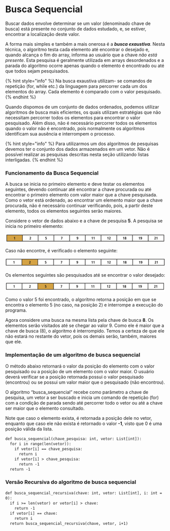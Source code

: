# Busca Sequencial

Buscar dados envolve determinar se um valor \(denominado chave de busca\) está presente no conjunto de dados estudado, e, se estiver, encontrar a localização deste valor.

A forma mais simples e também a mais onerosa é a _**busca exaustiva**_. Nesta técnica, o algoritmo testa cada elemento até encontrar o desejado e, quando alcança o fim do array, informa ao usuário que a chave _não está presente_. Esta pesquisa é geralmente utilizada em arrays desordenados e a parada do algoritmo ocorre apenas quando o elemento é encontrado ou até que todos sejam pesquisados.

{% hint style="info" %}
Na busca exaustiva utilizam- se comandos de repetição \(for, while etc.\) da linguagem para percorrer cada um dos elementos do array. Cada elemento é comparado com o valor pesquisado.
{% endhint %}

Quando dispomos de um conjunto de dados ordenados, podemos utilizar algoritmos de busca mais eficientes, os quais utilizam estratégias que não necessitam percorrer todos os elementos para encontrar o valor pesquisado. Além disso, não é necessário percorrer todos os elementos quando o valor não é encontrado, pois normalmente os algoritmos identificam sua ausência e interrompem o processo.

{% hint style="info" %}
Para utilizarmos um dos algoritmos de pesquisas devemos ter o conjunto dos dados armazenados em um vetor. Não é possível realizar as pesquisas descritas nesta seção utilizando listas interligadas.
{% endhint %}

### Funcionamento da Busca Sequencial

A busca se inicia no primeiro elemento e deve testar os elementos seguintes, devendo continuar até encontrar a chave procurada ou até encontrar o primeiro elemento com valor maior que a chave pesquisada. Como o vetor está ordenado, ao encontrar um elemento maior que a chave procurada, não é necessário continuar verificando, pois, a partir deste elemento, todos os elementos seguintes serão maiores.

Considere o vetor de dados abaixo e a chave de pesquisa **5**. A pesquisa se inicia no primeiro elemento:

![](../../.gitbook/assets/image%20%2830%29.png)

Caso não encontre, é verificado o elemento seguinte:

![](../../.gitbook/assets/image%20%2832%29.png)

Os elementos seguintes são pesquisados até se encontrar o valor desejado:

![](../../.gitbook/assets/image%20%2831%29.png)

Como o valor 5 foi encontrado, o algoritmo retorna a posição em que se encontra o elemento 5 \(no caso, na posição 2\) e interrompe a execução do programa.

Agora considere uma busca na mesma lista pela chave de busca **8**. Os elementos serão visitados até se chegar ao valor 9. Como ele é maior que a chave de busca \(8\), o algoritmo é interrompido. Temos a certeza de que ele não estará no restante do vetor, pois os demais serão, também, maiores que ele.

### Implementação de um algoritmo de busca sequencial

O método abaixo retornará o valor da posição do elemento com o valor pesquisado ou a posição de um elemento com o valor maior. O usuário deverá verificar se a posição retornada possui o valor pesquisado \(encontrou\) ou se possui um valor maior que o pesquisado \(não encontrou\).

O algoritmo “busca\_sequencial” recebe como parâmetro a chave de pesquisa, um vetor a ser buscado e inicia um comando de repetição \(for\) com a condição de parada sendo até percorrer todo o vetor ou até a chave ser maior que o elemento consultado.

Note que caso o elemento exista, é retornada a posição dele no vetor, enquanto que caso ele não exista é retornado o valor **-1**, visto que 0 é uma posição válida da lista.

```text
def busca_sequencial(chave_pesquisa: int, vetor: List[int]):
  for i in range(len(vetor)):
    if vetor[i] == chave_pesquisa:
      return i
    if vetor[i] > chave_pesquisa:
      return -1
  return -1
```

### Versão Recursiva do algoritmo de busca sequencial

```text
def busca_sequencial_recursiva(chave: int, vetor: List[int], i: int = 0):
  if i >= len(vetor) or vetor[i] > chave:
    return -1
  if vetor[i] == chave:
    return i
  return busca_sequencial_recursiva(chave, vetor, i+1) 
```






